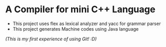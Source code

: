 # A Compiler for mini C++ Language 

* This project uses flex as lexical analyzer and yacc for grammar parser
* This project generates Machine codes using Java language

*(This is my first experience of using Git! :D)*
